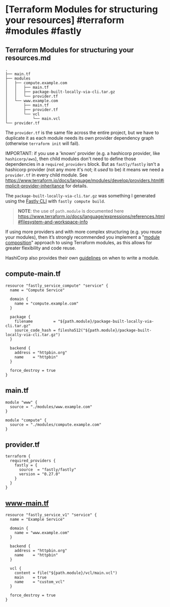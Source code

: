 # [Terraform Modules for structuring your resources] #terraform #modules #fastly

## Terraform Modules for structuring your resources.md

```
.
├── main.tf
├── modules
│   ├── compute.example.com
│   │   ├── main.tf
│   │   ├── package-built-locally-via-cli.tar.gz
│   │   └── provider.tf
│   └── www.example.com
│       ├── main.tf
│       ├── provider.tf
│       └── vcl
│           └── main.vcl
└── provider.tf
```

The `provider.tf` is the same file across the entire project, but we have to duplicate it as each module needs its own provider dependency graph (otherwise `terraform init` will fail).

IMPORTANT: if you use a 'known' provider (e.g. a hashicorp provider, like `hashicorp/aws`), then child modules don't need to define those dependencies in a `required_providers` block. But as `fastly/fastly` isn't a hashicorp provider (not any more it's not; it _used_ to be) it means we need a `provider.tf` in every child module. See https://www.terraform.io/docs/language/modules/develop/providers.html#implicit-provider-inheritance for details.

The `package-built-locally-via-cli.tar.gz` was something I generated using the [Fastly CLI](https://github.com/fastly/cli) with `fastly compute build`.

> **NOTE**: the use of `path.module` is documented here https://www.terraform.io/docs/language/expressions/references.html#filesystem-and-workspace-info

If using more providers and with more complex structuring (e.g. you reuse your modules), then it’s strongly recommended you implement a "[module composition](https://www.terraform.io/docs/language/modules/develop/composition.html)" approach to using Terraform modules, as this allows for greater flexibility and code reuse.

HashiCorp also provides their own [guidelines](https://www.terraform.io/docs/language/modules/develop/index.html#when-to-write-a-module) on when to write a module.

## compute-main.tf

```hcl
resource "fastly_service_compute" "service" {
  name = "Compute Service"

  domain {
    name = "compute.example.com"
  }

  package {
    filename         = "${path.module}/package-built-locally-via-cli.tar.gz"
    source_code_hash = filesha512("${path.module}/package-built-locally-via-cli.tar.gz")
  }

  backend {
    address = "httpbin.org"
    name    = "httpbin"
  }

  force_destroy = true
}
```

## main.tf

```hcl
module "www" {
  source = "./modules/www.example.com"
}

module "compute" {
  source = "./modules/compute.example.com"
}
```

## provider.tf

```hcl
terraform {
  required_providers {
    fastly = {
      source  = "fastly/fastly"
      version = "0.27.0"
    }
  }
}
```

## www-main.tf

```hcl
resource "fastly_service_v1" "service" {
  name = "Example Service"

  domain {
    name = "www.example.com"
  }

  backend {
    address = "httpbin.org"
    name    = "httpbin"
  }

  vcl {
    content = file("${path.module}/vcl/main.vcl")
    main    = true
    name    = "custom_vcl"
  }

  force_destroy = true
}

```

